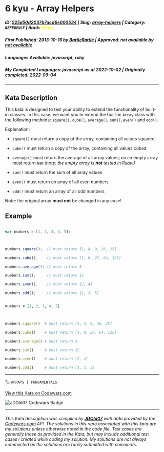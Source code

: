 # 6 kyu - Array Helpers

##### **ID**: [525d50d2037b7acd6e000534](https://www.codewars.com/kata/525d50d2037b7acd6e000534) | **Slug**: [array-helpers](https://www.codewars.com/kata/525d50d2037b7acd6e000534) | **Category**: `REFERENCE` | **Rank**: <span style="color:yellow">6 kyu</span>

##### **First Published**: 2013-10-16 ***by*** [BattleRattle](https://www.codewars.com/users/BattleRattle) | **Approved**: *not available* ***by*** [*not available*](*https://www.codewars.com*)

##### **Languages Available**: javascript, ruby

##### **My Completed Languages**: javascript ***as at*** 2022-10-02 | **Originally completed**: 2022-09-04

---

## Kata Description


This kata is designed to test your ability to extend the functionality of built-in classes. In this case, we want you to extend the built-in `Array` class with the following methods: `square()`, `cube()`, `average()`, `sum()`, `even()` and `odd()`.



Explanation:



* `square()` must return a copy of the array, containing all values squared

* `cube()` must return a copy of the array, containing all values cubed

* `average()` must return the average of all array values; on an empty array must return `NaN` *(note: the empty array is **not** tested in Ruby!)*

* `sum()` must return the sum of all array values

* `even()` must return an array of all even numbers

* `odd()` must return an array of all odd numbers



Note: the original array **must not** be changed in any case!



## Example

```javascript

var numbers = [1, 2, 3, 4, 5];



numbers.square();  // must return [1, 4, 9, 16, 25]

numbers.cube();    // must return [1, 8, 27, 64, 125]

numbers.average(); // must return 3

numbers.sum();     // must return 15

numbers.even();    // must return [2, 4]

numbers.odd();     // must return [1, 3, 5]

```

```ruby

numbers = [1, 2, 3, 4, 5]



numbers.square()  # must return [1, 4, 9, 16, 25]

numbers.cube()    # must return [1, 8, 27, 64, 125]

numbers.average() # must return 3

numbers.sum()     # must return 15

numbers.even()    # must return [2, 4]

numbers.odd()     # must return [1, 3, 5]

```

---


🏷 `ARRAYS | FUNDAMENTALS`


[View this Kata on Codewars.com](https://www.codewars.com/kata/525d50d2037b7acd6e000534)

![](https://www.codewars.com/users/jdold07/badges/large "JDOld07 Codewars Badge")

---

###### *This Kata description was compiled by [**JDOld07**](https://tpstech.dev) with data provided by the [Codewars.com](https://www.codewars.com) API.  The solutions in this repo associated with this kata are my solutions unless otherwise noted in the code file.  Test cases are generally those as provided in the Kata, but may include additional test cases I created while coding my solution.  My solutions are not always commented as the solutions are rarely submitted with comments.*
